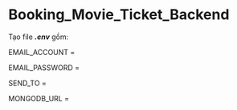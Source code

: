 # Booking_Movie_Ticket_Backend
Tạo file ***.env*** gồm:

EMAIL_ACCOUNT =

EMAIL_PASSWORD = 

SEND_TO = 

MONGODB_URL =
